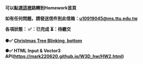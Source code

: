 <strong>可以點選[這裡](https://mark220620.github.io/W3D_hw/index.html)跳轉到Homework首頁<strong>

如有任何問題，請發送信件到此信箱：u10919045@ms.ttu.edu.tw

各項狀態： ✅：已完成  ⏳：待繳交

 ●✅ [Christmas Tree Blinking, bottom](https://mark220620.github.io/W3D_hw/HW1.html)
 
 ●✅ HTML Input & Vector3 API(https://mark220620.github.io/W3D_hw/HW2.html)